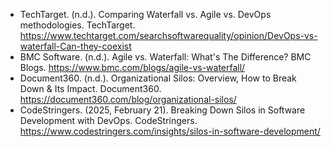 - TechTarget. (n.d.). Comparing Waterfall vs. Agile vs. DevOps methodologies. TechTarget. https://www.techtarget.com/searchsoftwarequality/opinion/DevOps-vs-waterfall-Can-they-coexist
- BMC Software. (n.d.). Agile vs. Waterfall: What's The Difference? BMC Blogs. https://www.bmc.com/blogs/agile-vs-waterfall/
- Document360. (n.d.). Organizational Silos: Overview, How to Break Down & Its Impact. Document360. https://document360.com/blog/organizational-silos/
- CodeStringers. (2025, February 21). Breaking Down Silos in Software Development with DevOps. CodeStringers. https://www.codestringers.com/insights/silos-in-software-development/
